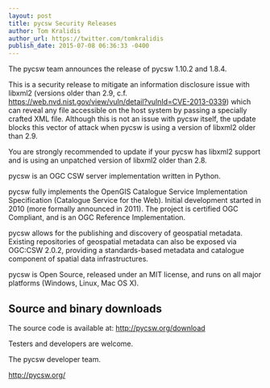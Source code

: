 ```yaml
---
layout: post
title: pycsw Security Releases
author: Tom Kralidis
author_url: https://twitter.com/tomkralidis
publish_date: 2015-07-08 06:36:33 -0400
---
```


The pycsw team announces the release of pycsw 1.10.2 and 1.8.4.

This is a security release to mitigate an information disclosure issue
with libxml2 (versions older than 2.9, c.f.
https://web.nvd.nist.gov/view/vuln/detail?vulnId=CVE-2013-0339) which
can reveal any file accessible on the host system by passing a
specially crafted XML file. Although this is not an issue with
pycsw itself, the update blocks this vector of attack when pycsw
is using a version of libxml2 older than 2.9.

You are strongly recommended to update if your pycsw has libxml2
support and is using an unpatched version of libxml2 older than 2.8.

pycsw is an OGC CSW server implementation written in Python.

pycsw fully implements the OpenGIS Catalogue Service Implementation Specification (Catalogue Service for the Web). Initial development started in 2010 (more formally announced in 2011). The project is certified OGC Compliant, and is an OGC Reference Implementation.

pycsw allows for the publishing and discovery of geospatial metadata. Existing repositories of geospatial metadata can also be exposed via OGC:CSW 2.0.2, providing a standards-based metadata and catalogue component of spatial data infrastructures.

pycsw is Open Source, released under an MIT license, and runs on all major platforms (Windows, Linux, Mac OS X).

Source and binary downloads
---------------------------

The source code is available at: http://pycsw.org/download

Testers and developers are welcome.

The pycsw developer team.

http://pycsw.org/
